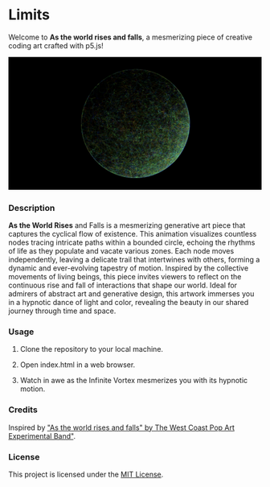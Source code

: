 
# Limits

Welcome to **As the world rises and falls**, a mesmerizing piece of creative coding art crafted with p5.js!



![App Screenshot](./public/Screenshot.png)

### Description

**As the World Rises** and Falls is a mesmerizing generative art piece that captures the cyclical flow of existence. This animation visualizes countless nodes tracing intricate paths within a bounded circle, echoing the rhythms of life as they populate and vacate various zones. Each node moves independently, leaving a delicate trail that intertwines with others, forming a dynamic and ever-evolving tapestry of motion. Inspired by the collective movements of living beings, this piece invites viewers to reflect on the continuous rise and fall of interactions that shape our world. Ideal for admirers of abstract art and generative design, this artwork immerses you in a hypnotic dance of light and color, revealing the beauty in our shared journey through time and space.

### Usage

1. Clone the repository to your local machine.

2. Open index.html in a web browser.

3. Watch in awe as the Infinite Vortex mesmerizes you with its hypnotic motion.


### Credits

Inspired by ["As the world rises and falls" by The West Coast Pop Art Experimental Band"](https://open.spotify.com/intl-es/track/6pd2dbPiEX3GALWt42S5wf?si=edc0fa195e9f451f).



### License

This project is licensed under the [MIT License](LICENSE).